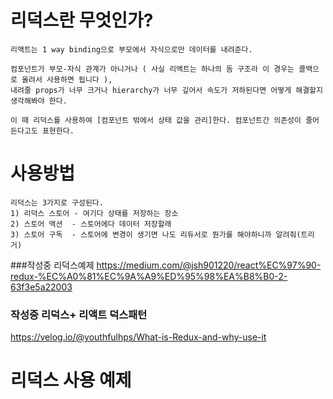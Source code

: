 # 리덕스란 무엇인가?
~~~
리액트는 1 way binding으로 부모에서 자식으로만 데이터를 내려준다.

컴포넌트가 부모-자식 관계가 아니거나 ( 사실 리액트는 하나의 돔 구조라 이 경우는 콜백으로 올려서 사용하면 됩니다 ),
내려줄 props가 너무 크거나 hierarchy가 너무 깊어서 속도가 저하된다면 어떻게 해결할지 생각해봐야 한다.

이 때 리덕스를 사용하여 [컴포넌트 밖에서 상태 값을 관리]한다. 컴포넌트간 의존성이 줄어든다고도 표현한다.
~~~

# 사용방법
~~~
리덕스는 3가지로 구성된다.
1) 리덕스 스토어 - 여기다 상태를 저장하는 장소
2) 스토어 액션  - 스토어에다 데이터 저장할래
3) 스토어 구독  - 스토어에 변경이 생기면 나도 리듀서로 뭔가를 해야하니까 알려줘(트리거)
~~~

###작성중 리덕스예제
https://medium.com/@jsh901220/react%EC%97%90-redux-%EC%A0%81%EC%9A%A9%ED%95%98%EA%B8%B0-2-63f3e5a22003

### 작성중 리덕스+ 리액트 덕스패턴
https://velog.io/@youthfulhps/What-is-Redux-and-why-use-it

# 리덕스 사용 예제
